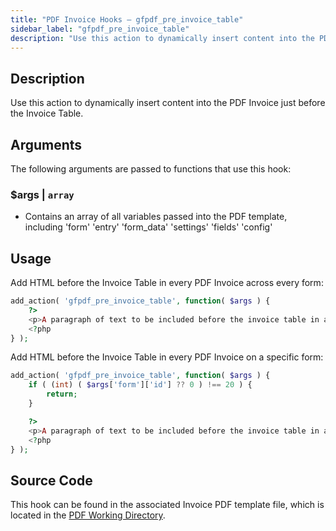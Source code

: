 ```yaml
---
title: "PDF Invoice Hooks – gfpdf_pre_invoice_table"
sidebar_label: "gfpdf_pre_invoice_table"
description: "Use this action to dynamically insert content into the PDF Invoice just before the Invoice Table."
---
```


## Description

Use this action to dynamically insert content into the PDF Invoice just before the Invoice Table.

## Arguments

The following arguments are passed to functions that use this hook:

### $args | `array`
* Contains an array of all variables passed into the PDF template, including 'form' 'entry' 'form_data' 'settings' 'fields' 'config'

## Usage

Add HTML before the Invoice Table in every PDF Invoice across every form:

```php
add_action( 'gfpdf_pre_invoice_table', function( $args ) {
	?>
	<p>A paragraph of text to be included before the invoice table in all PDF Invoice for all forms.</p>
	<?php
} );
```

Add HTML before the Invoice Table in every PDF Invoice on a specific form:

```php
add_action( 'gfpdf_pre_invoice_table', function( $args ) {
    if ( (int) ( $args['form']['id'] ?? 0 ) !== 20 ) {
        return;
    }

	?>
	<p>A paragraph of text to be included before the invoice table in all PDF Invoice for a specific form.</p>
	<?php
} );
```

## Source Code

This hook can be found in the associated Invoice PDF template file, which is located in the [PDF Working Directory](../../developers/first-custom-pdf.md#pdf-working-directory).

